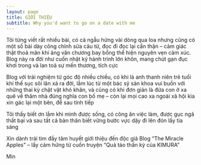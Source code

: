 ```yaml
---
layout: page
title: GIỚI THIỆU
subtitle: Why you'd want to go on a date with me
---
```

Tôi từng viết rất nhiều bài, có cả ngẫu hứng vài dòng qua loa nhưng cũng có một số bài dày công chỉnh sửa câu từ, đọc đi đọc lại cẩn thận – cảm giác thật thoả mãn khi áng văn chương bay bổng thể hiện nguyên vẹn cảm xúc. Blog này ra đời như cuốn nhật ký hành trình lớn khôn, mang chút gạn đục khơi trong và lan toả sự mến thương, tích cực

Blog với trải nghiệm từ góc độ nhiều chiều, có khi là anh thanh niên trẻ tuổi khí thế sục sôi lăn xả ra đời, lắm lúc từ một bác sỹ sản khoa vui buồn với những thai kỳ chật vật khó khăn, và cũng có khi đơn giản là đứa con ở xa quê về thăm nhà đúng nghĩa con bố mẹ – còn lại mọi cao xa ngoài xã hội kia xin gác lại một bên, để sau tính tiếp

Tôi thấy biết ơn lắm khi mình được sống, có công ăn việc làm, được gục ngã thất bại và sau tất cả bản thân biết vững bước vực dậy đi lên đón lấy tia sáng

Xin dành trái tim đầy tâm huyết giới thiệu đến độc giả Blog “The Miracle Apples” – lấy cảm hứng từ cuốn truyện “Quả táo thần kỳ của KIMURA”

Min